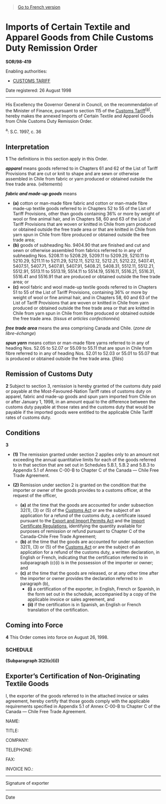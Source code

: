 > [Go to French version](/fr/Règlements/Décrets,%20ordonnances%20et%20règlements%20statutaires/98/419.md)

# Imports of Certain Textile and Apparel Goods from Chile Customs Duty Remission Order

**SOR/98-419**

Enabling authorities: 
- [CUSTOMS TARIFF](/en/Acts/Statutes%20of%20Canada/1997/c.%2036.md)

Date registered: 26 August 1998

----------

His Excellency the Governor General in Council, on the recommendation of the Minister of Finance, pursuant to section 115 of the [Customs Tariff](/en/Acts/Statutes%20of%20Canada/1997/c.%2036.md)<sup><a href='#fn_ae'>[a]</a></sup>, hereby makes the annexed Imports of Certain Textile and Apparel Goods from Chile Customs Duty Remission Order.

<a name='fn_ae'><sup>a</sup></a>: S.C. 1997, c. 36<br />




## Interpretation


**1** The definitions in this section apply in this Order.

***apparel*** means goods referred to in Chapters 61 and 62 of the List of Tariff Provisions that are cut or knit to shape and are sewn or otherwise assembled in Chile from fabric or yarn produced or obtained outside the free trade area. (*vêtements*)

***fabric and made-up goods*** means
- **(a)** cotton or man-made fibre fabric and cotton or man-made fibre made-up textile goods referred to in Chapters 52 to 55 of the List of Tariff Provisions, other than goods containing 36% or more by weight of wool or fine animal hair, and in Chapters 58, 60 and 63 of the List of Tariff Provisions that are woven or knitted in Chile from yarn produced or obtained outside the free trade area or that are knitted in Chile from yarn spun in Chile from fibre produced or obtained outside the free trade area;
- **(b)** goods of subheading No. 9404.90 that are finished and cut and sewn or otherwise assembled from fabrics referred to in any of subheading Nos. 5208.11 to 5208.29, 5209.11 to 5209.29, 5210.11 to 5210.29, 5211.11 to 5211.29, 5212.11, 5212.12, 5212.21, 5212.22, 5407.41, 5407.51, 5407.71, 5407.81, 5407.91, 5408.21, 5408.31, 5512.11, 5512.21, 5512.91, 5513.11 to 5513.19, 5514.11 to 5514.19, 5516.11, 5516.21, 5516.31, 5516.41 and 5516.91 that are produced or obtained outside the free trade area; or
- **(c)** wool fabric and wool made-up textile goods referred to in Chapters 51 to 55 of the List of Tariff Provisions, containing 36% or more by weight of wool or fine animal hair, and in Chapters 58, 60 and 63 of the List of Tariff Provisions that are woven or knitted in Chile from yarn produced or obtained outside the free trade area or that are knitted in Chile from yarn spun in Chile from fibre produced or obtained outside the free trade area. (*tissus et articles confectionnés*)

***free trade area*** means the area comprising Canada and Chile. (*zone de libre-échange*)

***spun yarn*** means cotton or man-made fibre yarns referred to in any of heading Nos. 52.05 to 52.07 or 55.09 to 55.11 that are spun in Chile from fibre referred to in any of heading Nos. 52.01 to 52.03 or 55.01 to 55.07 that is produced or obtained outside the free trade area. (*filés*)




## Remission of Customs Duty


**2** Subject to section 3, remission is hereby granted of the customs duty paid or payable at the Most-Favoured-Nation Tariff rates of customs duty on apparel, fabric and made-up goods and spun yarn imported from Chile on or after January 1, 1998, in an amount equal to the difference between the customs duty payable at those rates and the customs duty that would be payable if the imported goods were entitled to the applicable Chile Tariff rates of customs duty.




## Conditions


**3** 

- **(1)** The remission granted under section 2 applies only to an amount not exceeding the annual quantitative limits for each of the goods referred to in that section that are set out in Schedules 5.B.1, 5.B.2 and 5.B.3 to Appendix 5.1 of Annex C-00-B to Chapter C of the Canada — Chile Free Trade Agreement.

- **(2)** Remission under section 2 is granted on the condition that the importer or owner of the goods provides to a customs officer, at the request of the officer,
	- **(a)** at the time that the goods are accounted for under subsection 32(1), (3) or (5) of the [Customs Act](/en/Acts/Statutes%20of%20Canada/1985/c.%201%20(2nd%20Supp.).md) or are the subject of an application for a refund of the customs duty, a certificate issued pursuant to the [Export and Import Permits Act](/en/Acts/Revised%20Statutes%20of%20Canada/E/E-19.md) and the [Import Certificate Regulations](/en/Regulations/Consolidated%20Regulations%20of%20Canada/601-700/C.R.C.,%20c.%20603.md), identifying the quantity available for purposes of remission or refund pursuant to Chapter C of the Canada-Chile Free Trade Agreement;
	- **(b)** at the time that the goods are accounted for under subsection 32(1), (3) or (5) of the [Customs Act](/en/Acts/Statutes%20of%20Canada/1985/c.%201%20(2nd%20Supp.).md) or are the subject of an application for a refund of the customs duty, a written declaration, in English or French, indicating that the certification referred to in subparagraph (c)(i) is in the possession of the importer or owner; and
	- **(c)** at the time that the goods are released, or at any other time after the importer or owner provides the declaration referred to in paragraph (b),
		- **(i)** a certification of the exporter, in English, French or Spanish, in the form set out in the schedule, accompanied by a copy of the applicable invoice or sales agreement, and
		- **(ii)** if the certification is in Spanish, an English or French translation of the certification.




## Coming into Force


**4** This Order comes into force on August 26, 1998.




### **SCHEDULE** 
**(Subparagraph 3(2)(c)(i))**
## Exporter’s Certification of Non-Originating Textile Goods
I, the exporter of the goods referred to in the attached invoice or sales agreement, hereby certify that those goods comply with the applicable requirements specified in Appendix 5.1 of Annex C-00-B to Chapter C of the Canada — Chile Free Trade Agreement.

NAME: 



TITLE: 



COMPANY: 



TELEPHONE: 



FAX: 



INVOICE NO.: 




____________________
Signature of exporter&nbsp;&nbsp;&nbsp;&nbsp;
____________________
Date






